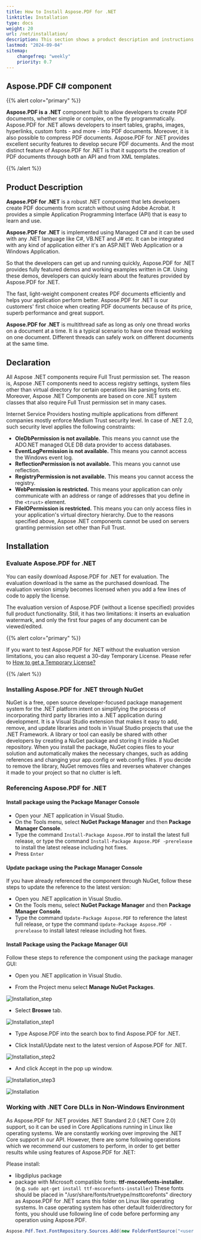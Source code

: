 ```yaml
---
title: How to Install Aspose.PDF for .NET
linktitle: Installation
type: docs
weight: 20
url: /net/installation/
description: This section shows a product description and instructions for installing Aspose.PDF for .NET on your own, as well as using NuGet.
lastmod: "2024-09-04"
sitemap:
    changefreq: "weekly"
    priority: 0.7
---
```


## Aspose.PDF C# component

{{% alert color="primary" %}}

**Aspose.PDF is a .NET** component built to allow developers to create PDF documents, whether simple or complex, on the fly programmatically. Aspose.PDF for .NET allows developers to insert tables, graphs, images, hyperlinks, custom fonts - and more - into PDF documents. Moreover, it is also possible to compress PDF documents. Aspose.PDF for .NET provides excellent security features to develop secure PDF documents. And the most distinct feature of Aspose.PDF for .NET is that it supports the creation of PDF documents through both an API and from XML templates.

{{% /alert %}}

## Product Description

**Aspose.PDF for .NET** is a robust .NET component that lets developers create PDF documents from scratch without using Adobe Acrobat. It provides a simple Application Programming Interface (API) that is easy to learn and use.

**Aspose.PDF for .NET** is implemented using Managed C# and it can be used with any .NET language like C#, VB.NET and J# etc. It can be integrated with any kind of application either it's an ASP.NET Web Application or a Windows Application.

So that the developers can get up and running quickly, Aspose.PDF for .NET provides fully featured demos and working examples written in C#. Using these demos, developers can quickly learn about the features provided by Aspose.PDF for .NET.

The fast, light-weight component creates PDF documents efficiently and helps your application perform better. Aspose.PDF for .NET is our customers' first choice when creating PDF documents because of its price, superb performance and great support.

**Aspose.PDF for .NET** is multithread safe as long as only one thread works on a document at a time. It is a typical scenario to have one thread working on one document. Different threads can safely work on different documents at the same time.

## Declaration

All Aspose .NET components require Full Trust permission set. The reason is, Aspose .NET components need to access registry settings, system files other than virtual directory for certain operations like parsing fonts etc. Moreover, Aspose .NET Components are based on core .NET system classes that also require Full Trust permission set in many cases.

Internet Service Providers hosting multiple applications from different companies mostly enforce Medium Trust security level. In case of .NET 2.0, such security level applies the following constraints:

- **OleDbPermission is not available.** This means you cannot use the ADO.NET managed OLE DB data provider to access databases.
- **EventLogPermission is not available.** This means you cannot access the Windows event log.
- **ReflectionPermission is not available.** This means you cannot use reflection.
- **RegistryPermission is not available.** This means you cannot access the registry.
- **WebPermission is restricted.** This means your application can only communicate with an address or range of addresses that you define in the `<trust>` element.
- **FileIOPermission is restricted.** This means you can only access files in your application's virtual directory hierarchy.
Due to the reasons specified above, Aspose .NET components cannot be used on servers granting permission set other than Full Trust.

## Installation

### Evaluate Aspose.PDF for .NET

You can easily download Aspose.PDF for .NET for evaluation. The evaluation download is the same as the purchased download. The evaluation version simply becomes licensed when you add a few lines of code to apply the license.

The evaluation version of Aspose.PDF (without a license specified) provides full product functionality. Still, it has two limitations: it inserts an evaluation watermark, and only the first four pages of any document can be viewed/edited.

{{% alert color="primary" %}}

If you want to test Aspose.PDF for .NET without the evaluation version limitations, you can also request a 30-day Temporary License. Please refer to [How to get a Temporary License?](https://purchase.aspose.com/temporary-license)

{{% /alert %}}

### Installing Aspose.PDF for .NET through NuGet

NuGet is a free, open source developer-focused package management system for the .NET platform intent on simplifying the process of incorporating third party libraries into a .NET application during development. It is a Visual Studio extension that makes it easy to add, remove, and update libraries and tools in Visual Studio projects that use the .NET Framework. A library or tool can easily be shared with other developers by creating a NuGet package and storing it inside a NuGet repository. When you install the package, NuGet copies files to your solution and automatically makes the necessary changes, such as adding references and changing your app.config or web.config files. If you decide to remove the library, NuGet removes files and reverses whatever changes it made to your project so that no clutter is left.

### Referencing Aspose.PDF for .NET

#### Install package using the Package Manager Console

- Open your .NET application in Visual Studio.
- On the Tools menu, select **NuGet Package Manager** and then **Package Manager Console**.
- Type the command `Install-Package Aspose.PDF` to install the latest full release, or type the command `Install-Package Aspose.PDF -prerelease` to install the latest release including hot fixes.
- Press `Enter`

#### Update package using the Package Manager Console

If you have already referenced the component through NuGet, follow these steps to update the reference to the latest version:

- Open you .NET application in Visual Studio.
- On the Tools menu, select **NuGet Package Manager** and then **Package Manager Console**.
- Type the command `Update-Package Aspose.PDF` to reference the latest full release, or type the command `Update-Package Aspose.PDF -prerelease` to install latest release including hot fixes.

#### Install Package using the Package Manager GUI

Follow these steps to reference the component using the package manager GUI:

- Open you .NET application in Visual Studio.

- From the Project menu select **Manage NuGet Packages**.

![Installation_step](../images/install_step.png)

- Select **Broswe** tab.

![Installation_step1](../images/install_step1.png)

- Type Aspose.PDF into the search box to find Aspose.PDF for .NET.

- Click Install/Update next to the latest version of Aspose.PDF for .NET.

![Installation_step2](../images/install_step2.png)

- And click Accept in the pop up window.

![Installation_step3](../images/install_step3.png)

![Installation](../images/install.gif)

### Working with .NET Core DLLs in Non-Windows Environment

As Aspose.PDF for .NET provides .NET Standard 2.0 (.NET Core 2.0) support, so it can be used in Core Applications running in Linux like operating systems. We are constantly working over improving the .NET Core support in our API. However, there are some following operations which we recommend our customers to perform, in order to get better results while using features of Aspose.PDF for .NET:

Please install:

- libgdiplus package
- package with Microsoft compatible fonts: **ttf-mscorefonts-installer**. (e.g. `sudo apt-get install ttf-mscorefonts-installer`)
These fonts should be placed in "/usr/share/fonts/truetype/msttcorefonts" directory as Aspose.PDF for .NET scans this folder on Linux like operating systems. In case operating system has other default folder/directory for fonts, you should use following line of code before performing any operation using Aspose.PDF.

```csharp
Aspose.Pdf.Text.FontRepository.Sources.Add(new FolderFontSource("<user's path to ms fonts>"));
```
